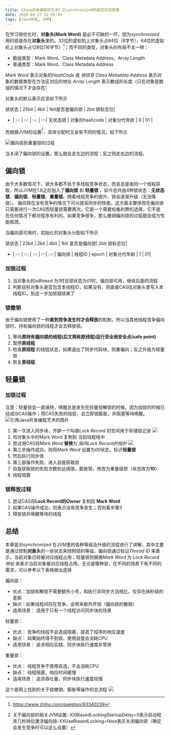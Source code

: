 ```yaml
---
title: 《Java并发编程的艺术》之synchronized的底层实现原理
date: 2018-04-27 22:55:43
tags: [Java并发, JMM]
---
```


在学习锁优化时，**对象头(Mark Word)** 是必不可缺的一环，因为*synchronized* 用的锁是存在**对象头**里的。32位的虚拟机上对象头占64位（8字节），64位的虚拟机上对象头占128位(16字节）[^objectHead]；而不同的类型，对象头的布局不太一样：

* 数组类型：Mark Word、Class Metadata Address、Array Length
* 普通类型：Mark Word、Class Metadata Address

*Mark Word* 表示对象的*HashCode* 或 *锁信息*
*Class Metadata Address* 表示对象的数据类型在方法区对应的地址
*Array Length* 表示数组的长度（只在对象是数组的情况下才会存在）

对象头的默认表示应该如下所示

锁状态 | 25bit | 4bit | 1bit是否是偏向锁 | 2bit 锁标志位| 
- | :-: | :-: | :-: | :-:|
无状态锁 | 对象的hashcode | 对象分代年龄 | 0 | 01 |

而根据JVM的设置<sup>[^1]</sup>，具体分配时又会有不同的情况，如下所示

![偏向锁到重量锁的过程](https://blog-1252749790.file.myqcloud.com/JavaConcurrent/LockOptimization.jpg)

当关闭了偏向锁的设置，那么就会走左边的流程；反之则走右边的流程。

## 偏向锁
由于大多数情况下，锁大多都不处于多线程竞争状态，而且总是由同一个线程获取，所以JVM在1.6之后加入了**偏向锁** 和 **轻量锁** ，如今总共由4种锁状态：**无状态锁**、**偏向锁**、**轻量锁**、**重量锁**。随着线程竞争的提升，锁会逐渐升级（无法降级）。
偏向锁在没有竞争的情况下可以提高同步的性能，这方面主要体现在偏向锁只需要进行一次CAS而轻量锁需要两次。它是一个需要权衡利弊的选择，它不是在任何情况下都对程序有利的。如果竞争很多，那么撤销偏向锁的过程就会成为性能瓶颈。

当偏向锁可用时，初始化的对象头分配如下所示

锁状态 | 23bit | 2bit | 4bit | 1bit 是否是偏向锁| 2bit 锁标志位| 
- | :-: | :-: | :-: | :-:| :-: |
偏向锁 | 线程ID | epoch | 对象分代年龄 | 1 | 01|

### 加锁过程
1. 当对象头的*isBiased* 为1时且锁状态为*01*时，偏向锁可用，继续后面的流程
2. 判断目标对象头是否包含本线程ID，如果没有，则直接CAS往对象头里写入本线程ID。到这一步加锁就结束了

### 锁撤销
由于偏向锁使用了一种**直到竞争发生时才会释放**的机制，所以当其他线程竞争偏向锁时，持有偏向锁的线程才会去释放锁。

1. 等待**原持有偏向锁的线程(后文简称原线程)**运行至**全局安全点(safe point)**
2. 暂停**原线程**
3. 检查**原线程** 的线程状态，如果退出了同步代码块，则重偏向；反之升级为轻量锁
4. 恢复**原线程** 

## 轻量锁
### 加锁过程
注意：轻量锁会一直保持，唤醒总是发生在轻量锁解锁的时候，因为加锁的时候已经成功CAS操作；而CAS失败的线程，会立即锁膨胀，并阻塞等待唤醒。
![引用Java并发编程艺术的图片](https://blog-1252749790.file.myqcloud.com/JavaConcurrent/LightLockFlowChart.png)

1. 第一次进入同步块，开辟一个叫做*Lock Record* 的空间用于存储锁记录
![](https://blog-1252749790.file.myqcloud.com/JavaConcurrent/InitLockRecord.png)
2. 将对象头中的Mark Word 复制到 当前线程栈中
3. 尝试用CAS将*Mark Word* **替换**为 *指向Lock Record的指针* ![](https://blog-1252749790.file.myqcloud.com/JavaConcurrent/CopyMW2LockRecord.png)
4. 第三步操作成功，则将*Mark Word* 设置为*00*状态，标识**轻量锁**
5. 然后执行同步体
6. 第三部操作失败，进入自旋获取锁
7. 自旋获取锁的失败次数到达阈值，膨胀锁，修改为重量级锁（状态改为**10**）
8. 线程阻塞

### 锁释放过程
1. 尝试CAS将**Lock Record的Owner** 复制回 **Mark Word**
2. 如果CAS操作成功，则表示没有竞争发生；否则看步骤3
3. 释放锁并唤醒等待的线程


## 总结
本章是对*synchronized* 在JVM里的各种等级及升级的流程进行了讲解，其中主要是通过控制**对象头**的一些状态来控制锁的等级。偏向锁通过标记*Thread ID* 来表示，当前对象已经被对应线程占用；轻量锁则替换*Mark Word* 为 *Lock Record 地址* 来表示当前对象被对应线程占用。无论是哪种锁，在不同的场景下有不同的需求，可以参考以下表格做出选择

偏向锁：
- 优点：加锁和解锁不需要额外小号，和执行非同步方法相比，仅存在纳秒级的差距
- 缺点：如果线程间存在竞争，会带来额外开销（偏向锁的撤销）
- 适用场景： 适用于只有一个线程访问同步块的场景

轻量锁：
- 优点： 竞争的线程不会造成阻塞，提高了程序的响应速度
- 缺点： 如果始终得不到锁，使用自旋会消耗CPU
- 适用场景： 追求相应实践，同步块执行速度非常快

重量锁：
- 优点： 线程竞争不使用自选，不会消耗CPU
- 缺点： 线程阻塞，响应时间缓慢
- 适用场景： 追求吞吐量，同步块执行速度较慢

这个是网上找到的关于锁撤销、膨胀等操作的总流程
![](https://blog-1252749790.file.myqcloud.com/JavaConcurrent/%E5%81%8F%E5%90%91%E9%94%81%E5%88%B0%E9%87%8D%E9%87%8F%E9%94%81%E7%9A%84%E5%8D%87%E7%BA%A7.jpg)


[^ObjectHead]: https://www.zhihu.com/question/63340239
[^1]: 关于偏向锁的相关JVM设置:-XXBiasedLockingStartupDelay=0表示启动程序几秒钟后激活偏向锁-XXUseBiasedLocking=false表示关闭偏向锁（确定会发生竞争时可以这么设置）

